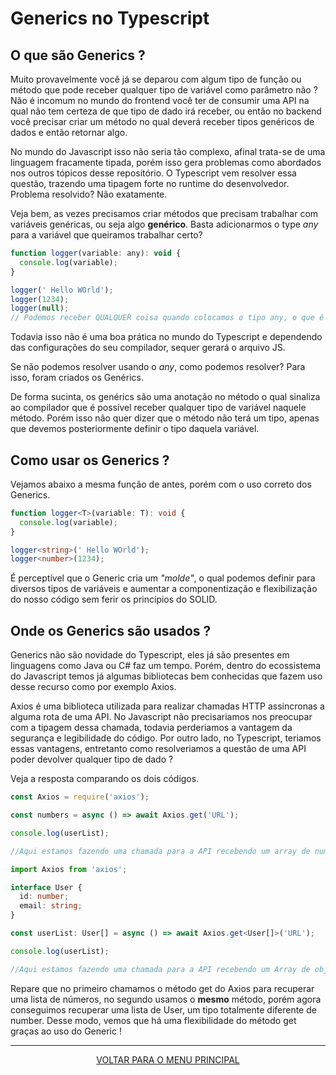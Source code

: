 # Generics no Typescript

## O que são Generics ?

Muito provavelmente você já se deparou com algum tipo de função ou método que pode receber qualquer tipo de variável como parâmetro não ?
Não é incomum no mundo do frontend você ter de consumir uma API na qual não tem certeza de que tipo de dado irá receber, ou então no backend
você precisar criar um método no qual deverá receber tipos genéricos de dados e então retornar algo.

No mundo do Javascript isso não seria tão complexo, afinal trata-se de uma linguagem fracamente tipada, porém isso gera problemas como abordados nos outros tópicos
desse repositório. O Typescript vem resolver essa questão, trazendo uma tipagem forte no runtime do desenvolvedor. Problema resolvido? Não exatamente.

Veja bem, as vezes precisamos criar métodos que precisam trabalhar com variáveis genéricas, ou seja algo **genérico**. Basta adicionarmos o type _any_ para a variável que queiramos trabalhar certo?

```javascript
function logger(variable: any): void {
  console.log(variable);
}

logger(' Hello WOrld');
logger(1234);
logger(null);
// Podemos receber QUALQUER coisa quando colocamos o tipo any, o que é um problema.
```

Todavia isso não é uma boa prática no mundo do Typescript e dependendo das configurações do seu compilador, sequer gerará o arquivo JS.

Se não podemos resolver usando o _any_, como podemos resolver? Para isso, foram criados os Genérics.

De forma sucinta, os genérics são uma anotação no método o qual sinaliza ao compilador que é possível receber qualquer tipo de variável naquele método. Porém isso não quer
dizer que o método não terá um tipo, apenas que devemos posteriormente definir o tipo daquela variável.

## Como usar os Generics ?

Vejamos abaixo a mesma função de antes, porém com o uso correto dos Generics.

```ts
function logger<T>(variable: T): void {
  console.log(variable);
}

logger<string>(' Hello WOrld');
logger<number>(1234);
```

É perceptível que o Generic cria um _"molde"_, o qual podemos definir para diversos tipos de variáveis e aumentar a componentização e flexibilização do nosso código
sem ferir os princípios do SOLID.

## Onde os Generics são usados ?

Generics não são novidade do Typescript, eles já são presentes em linguagens como Java ou C# faz um tempo. Porém, dentro do ecossistema do Javascript temos já algumas bibliotecas bem conhecidas que fazem uso desse recurso como por exemplo Axios.

Axios é uma biblioteca utilizada para realizar chamadas HTTP assincronas a alguma rota de uma API. No Javascript não precisariamos nos preocupar com a tipagem dessa chamada, todavia perderiamos a vantagem da segurança e legibilidade do código. Por outro lado, no Typescript, teriamos essas vantagens, entretanto como resolveriamos a questão de uma API poder devolver qualquer tipo de dado ?

Veja a resposta comparando os dois códigos.

```js
const Axios = require('axios');

const numbers = async () => await Axios.get('URL');

console.log(userList);

//Aqui estamos fazendo uma chamada para a API recebendo um array de numbers
```

```ts
import Axios from 'axios';

interface User {
  id: number;
  email: string;
}

const userList: User[] = async () => await Axios.get<User[]>('URL');

console.log(userList);

//Aqui estamos fazendo uma chamada para a API recebendo um Array de objs do tipo User.
```

Repare que no primeiro chamamos o método get do Axios para recuperar uma lista de números, no segundo usamos o **mesmo** método, porém agora conseguimos recuperar
uma lista de User, um tipo totalmente diferente de number. Desse modo, vemos que há uma flexibilidade do método get graças ao uso do Generic !

---

<p align="center">
  <a href="https://github.com/Carolis/typescript4noobs#roadmap">VOLTAR PARA O MENU PRINCIPAL</a>
</p>
